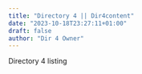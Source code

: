 ```yaml
---
title: "Directory 4 || Dir4content"
date: "2023-10-18T23:27:11+01:00"
draft: false
author: "Dir 4 Owner"
---
```


Directory 4 listing